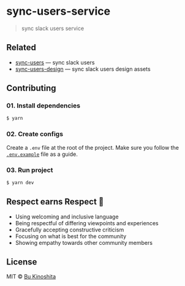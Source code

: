 # sync-users-service

> sync slack users service

## Related

- [sync-users](https://github.com/bukinoshita/sync-users) — sync slack users
- [sync-users-design](https://github.com/bukinoshita/sync-users-design) — sync slack users design assets

## Contributing

### 01. Install dependencies

```sh
$ yarn
```

### 02. Create configs

Create a `.env` file at the root of the project. Make sure you follow the [`.env.example`](.env.example) file as a guide.

### 03. Run project

```sh
$ yarn dev
```

## Respect earns Respect 👏

- Using welcoming and inclusive language
- Being respectful of differing viewpoints and experiences
- Gracefully accepting constructive criticism
- Focusing on what is best for the community
- Showing empathy towards other community members

## License

MIT © [Bu Kinoshita](https://bukinoshita.io)
